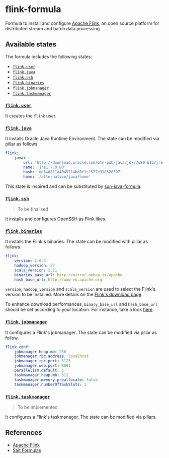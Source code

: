 # flink-formula

Formula to install and configure [Apache Flink](https://flink.apache.org/),
an open source platform for distributed stream and batch data processing.

## Available states

The formula includes the following states:

* [`flink.user`](./flink/user.sls)
* [`flink.java`](./flink/java.sls)
* [`flink.ssh`](./flink/ssh.sls)
* [`flink.binaries`](./flink/binaries.sls)
* [`flink.jobmanager`](./flink/jobmanager.sls)
* [`flink.taskmanager`](./flink/taskmanager.sls)

### [`flink.user`](./flink/user.sls)

It creates the `flink` user.

### [`flink.java`](./flink/java.sls)

It installs Oracle Java Runtime Environment.
The state can be modified via pillar as follows

```yaml
flink:
    java:
        url: 'http://download.oracle.com/otn-pub/java/jdk/7u80-b15/jre-7u80-linux-i586.tar.gz'
        name: 'jre1.7.0_80'
        hash: 'md5=0811a4045714bd8f1e1577e318528597'
        home: '/alternative/java/home'
```

This state is inspired and can be substituted by
[sun-java-formula](https://github.com/saltstack-formulas/sun-java-formula).

### [`flink.ssh`](./flink/ssh.sls)

> To be finalised

It installs and configures OpenSSH as Flink likes.

### [`flink.binaries`](./flink/binaries.sls)

It installs the Flink's binaries.
The state can be modified with pillar as follows.

```yaml
flink:
    version: 1.0.3
    hadoop_version: 27
    scala_version: 2.11
    binaries_base_url: http://mirror.nohup.it/apache
    hash_base_url: http://www-eu.apache.org
```

`version`, `hadoop_version` and `scala_version` are used to select the Flink's
version to be installed. More details on the
[Flink's download page](https://flink.apache.org/downloads.html).

To enhance download performances, `binary_base_url` and `hash_base_url` should
be set according to your location. For instance, take a look
[here](http://www.apache.org/dyn/closer.lua/flink/flink-1.0.3/flink-1.0.3-bin-hadoop27-scala_2.11.tgz).

### [`flink.jobmanager`](./flink/jobmanager.sls)

It configures a Flink's jobmanager.
The state can be modified via pillar as follow.

```yaml
flink_conf:
    jobmanager.heap.mb: 256
    jobmanager.rpc.address: localhost
    jobmanager.rpc.port: 6123
    jobmanager.web.port: 8081
    parallelism.default: 1
    taskmanager.heap.mb: 512
    taskmanager.memory.preallocate: false
    taskmanager.numberOfTaskSlots: 1
```

### [`flink.taskmanager`](./flink/taskmanager.sls)

> To be implemented

It configures a Flink's taskmanager.
The state can be modified via pillars.

## References

* [Apache Flink](https://flink.apache.org/)
* [Salt Formulas](https://docs.saltstack.com/en/latest/topics/development/conventions/formulas.html)

